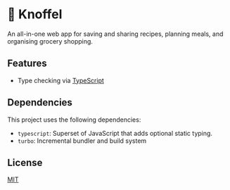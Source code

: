 # 🧄 Knoffel

An all-in-one web app for saving and sharing recipes, planning meals, and organising grocery shopping.

## Features

- Type checking via [TypeScript](https://www.typescriptlang.org/)

## Dependencies

This project uses the following dependencies:

- `typescript`: Superset of JavaScript that adds optional static typing.
- `turbo`: Incremental bundler and build system

## License

[MIT](LICENSE)
